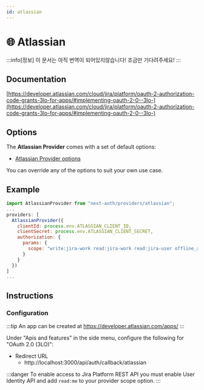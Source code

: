 ```yaml
---
id: atlassian
---
```


# 🌐 Atlassian

:::info[정보]
이 문서는 아직 번역이 되어있지않습니다! 조금만 기다려주세요!
:::
## Documentation[](https://next-auth.js.org/providers/atlassian#documentation "Direct link to heading")

[https://developer.atlassian.com/cloud/jira/platform/oauth-2-authorization-code-grants-3lo-for-apps/#implementing-oauth-2-0--3lo-](https://developer.atlassian.com/cloud/jira/platform/oauth-2-authorization-code-grants-3lo-for-apps/#implementing-oauth-2-0--3lo-)

## Options[](https://next-auth.js.org/providers/atlassian#options "Direct link to heading")

The **Atlassian Provider** comes with a set of default options:

-   [Atlassian Provider options](https://github.com/nextauthjs/next-auth/blob/v4/packages/next-auth/src/providers/atlassian.ts)

You can override any of the options to suit your own use case.

## Example[](https://next-auth.js.org/providers/atlassian#example "Direct link to heading")

```js
import AtlassianProvider from "next-auth/providers/atlassian";
...
providers: [
  AtlassianProvider({
    clientId: process.env.ATLASSIAN_CLIENT_ID,
    clientSecret: process.env.ATLASSIAN_CLIENT_SECRET,
    authorization: {
      params: {
        scope: "write:jira-work read:jira-work read:jira-user offline_access read:me"
      }
    }
  })
]
...
```

## Instructions[](https://next-auth.js.org/providers/atlassian#instructions "Direct link to heading")

### Configuration[](https://next-auth.js.org/providers/atlassian#configuration "Direct link to heading")

:::tip
An app can be created at https://developer.atlassian.com/apps/
:::

Under "Apis and features" in the side menu, configure the following for "OAuth 2.0 (3LO)":

-   Redirect URL
    -   http://localhost:3000/api/auth/callback/atlassian

:::danger
To enable access to Jira Platform REST API you must enable User Identity API and add `read:me` to your provider scope option.
:::